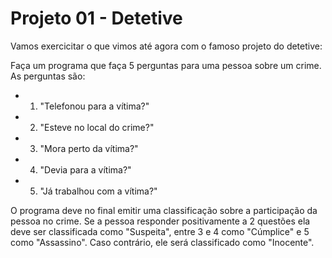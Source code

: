 # Projeto 01 - Detetive
Vamos exercicitar o que vimos até agora com o famoso projeto do detetive:

Faça um programa que faça 5 perguntas para uma pessoa sobre um crime. As perguntas são: 

* 1. "Telefonou para a vítima?" 
* 2. "Esteve no local do crime?" 
* 3. "Mora perto da vítima?" 
* 4. "Devia para a vítima?" 
* 5. "Já trabalhou com a vítima?"

O programa deve no final emitir uma classificação sobre a participação da pessoa no crime. Se a pessoa responder positivamente a 2 questões ela deve ser classificada como "Suspeita", entre 3 e 4 como "Cúmplice" e 5 como "Assassino". Caso contrário, ele será classificado como "Inocente".